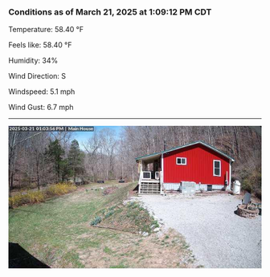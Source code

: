 ### Conditions as of March 21, 2025 at 1:09:12 PM CDT 

Temperature: 58.40 &deg;F

Feels like: 58.40 &deg;F

Humidity: 34%

Wind Direction: S

Windspeed: 5.1 mph

Wind Gust: 6.7 mph

---

<img src="./images/latest.jpeg"/>

